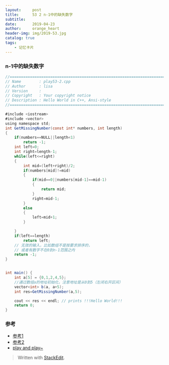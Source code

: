 ```yaml
---
layout:     post
title:      53 2 n-1中的缺失数字
subtitle:  
date:       2019-04-23
author:     orange_heart
header-img: img/2019-53.jpg
catalog: true
tags:
    - 记忆卡片
---
```


###   n-1中的缺失数字
```java
//============================================================================
// Name        : play53-2.cpp
// Author      : lisa
// Version     :
// Copyright   : Your copyright notice
// Description : Hello World in C++, Ansi-style
//============================================================================

#include <iostream>
#include <vector>
using namespace std;
int GetMissingNumber(const int* numbers, int length)
{
	if(numbers==NULL||length<1)
		return -1;
	int left=0;
	int right=length-1;
	while(left<=right)
	{
		int mid=(left+right)/2;
		if(numbers[mid]!=mid)
		{
			if(mid==0||numbers[mid-1]==mid-1)
			{
				return mid;
			}
			right=mid-1;
		}
		else
		{
			left=mid+1;
		}

	}
	if(left==length)
		return left;
    // 无效的输入，比如数组不是按要求排序的，
    // 或者有数字不在0到n-1范围之内
    return -1;
}


int main() {
	int a[5] = {0,1,2,4,5};
	//通过数组a的地址初始化，注意地址是从0到5（左闭右开区间）
	vector<int> b(a, a+5);
	int res=GetMissingNumber(a,5);

	cout << res << endl; // prints !!!Hello World!!!
	return 0;
}

```

### 参考

- [参考1](https://github.com/zhedahht/CodingInterviewChinese2)
- [参考2](https://github.com/gatieme/CodingInterviews)
- [play and play~](https://www.lintcode.com/problem/missing-number/description)




> Written with [StackEdit](https://stackedit.io/).

<head>
    <script src="https://cdn.mathjax.org/mathjax/latest/MathJax.js?config=TeX-AMS-MML_HTMLorMML" type="text/javascript"></script>
    <script type="text/x-mathjax-config">
        MathJax.Hub.Config({
            tex2jax: {
            skipTags: ['script', 'noscript', 'style', 'textarea', 'pre'],
            inlineMath: [['$','$']]
            }
        });
    </script>
</head>
<!--stackedit_data:
eyJoaXN0b3J5IjpbLTE2MDM4NDYwNzQsLTQ2NTY5OTM2OF19
-->